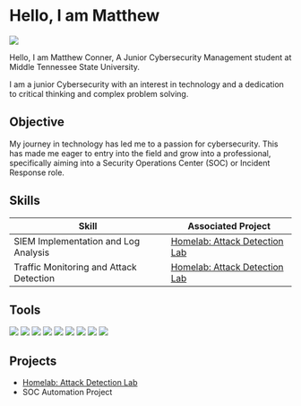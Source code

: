 # Hello, I am Matthew
<a href="https://www.linkedin.com/in/matthew-conner-4ab448282/"><img src="https://img.shields.io/badge/-LinkedIn-0072b1?&style=for-the-badge&logo=linkedin&logoColor=white" /></a>

Hello, I am Matthew Conner, A Junior Cybersecurity Management student at Middle Tennessee State University.

I am a junior Cybersecurity with an interest in technology and a dedication to critical thinking and complex problem solving.

## Objective
 

My journey in technology has led me to a passion for cybersecurity. This has made me eager to entry into the field and grow into a professional, specifically aiming into a Security Operations Center (SOC) or Incident Response role.



## Skills   
| Skill                                         | Associated Project         |
|-----------------------------------------------|----------------------------|
| SIEM Implementation and Log Analysis          | <a href="https://github.com/mconner50/Homelab-Attack-Detection">Homelab: Attack Detection Lab</a>|
| Traffic Monitoring and Attack Detection       | <a href="https://github.com/mconner50/Homelab-Attack-Detection">Homelab: Attack Detection Lab</a>|

         
## Tools
<div>
    <img src="https://img.shields.io/badge/replit-667881?style=for-the-badge&logo=replit&logoColor=white" />
    <img src="https://img.shields.io/badge/-Splunk-000000?&style=for-the-badge&logo=Splunk&logoColor=white" />
    <img src="https://img.shields.io/badge/Elastic_Search-005571?style=for-the-badge&logo=elasticsearch&logoColor=white" />
    <img src="https://img.shields.io/badge/Kali_Linux-557C94?style=for-the-badge&logo=kali-linux&logoColor=white" />
    <img src="https://img.shields.io/badge/Ubuntu-E95420?style=for-the-badge&logo=ubuntu&logoColor=white" />
    <img src="https://img.shields.io/badge/Windows-0078D6?style=for-the-badge&logo=windows&logoColor=white" />
    <img src="https://img.shields.io/badge/VirtualBox-21416b?style=for-the-badge&logo=VirtualBox&logoColor=white" />
    <img src="https://img.shields.io/badge/Docker-2CA5E0?style=for-the-badge&logo=docker&logoColor=white" />
    <img src="https://img.shields.io/badge/metasploit-2596CD?style=for-the-badge&logo=metasploit&logoColor=white" />
 
</div>



## Projects
- <a href="https://github.com/mconner50/Homelab-Attack-Detection">Homelab: Attack Detection Lab</a>
- SOC Automation Project
